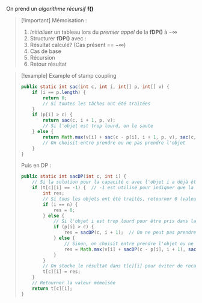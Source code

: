 On prend un *algorithme récursif* **f()**
> [!important] Mémoisation : 
> 
> 1) *Initialiser* un tableau lors du *premier appel* de la **fDP()** à $-\infty$
> 2) Structurer **fDP()** avec :
> 	1) Résultat calculé? (Cas présent == $-\infty$)
> 	2) Cas de base
> 	3) Récursion
> 	4) Retour résultat

> [!example] Example of stamp coupling
> ``` Java
> public static int sac(int c, int i, int[] p, int[] v) {
>     if (i == p.length) {
>         return 0;
>         // Si toutes les tâches ont été traitées
>     } 
>     if (p[i] > c) {
>         return sac(c, i + 1, p, v); 
>         // Si l'objet est trop lourd, on le saute
>     } else {
>         return Math.max(v[i] + sac(c - p[i], i + 1, p, v), sac(c, i + 1, p, v)); 
>         // On choisit entre prendre ou ne pas prendre l'objet
>     }
> }
> ```
>  Puis en DP :
> ``` java
> public static int sacDP(int c, int i) {
>     // Si la solution pour la capacité c avec l'objet i a déjà été calculée
>     if (t[c][i] == -1) {  // -1 est utilisé pour indiquer que la case n'a pas été calculée
>         int res;
>         // Si tous les objets ont été traités, retourner 0 (valeur optimale atteinte)
>         if (i == n) {
>             res = 0;
>         } else {
>             // Si l'objet i est trop lourd pour être pris dans la capacité c
>             if (p[i] > c) {
>                 res = sacDP(c, i + 1);  // On ne peut pas prendre l'objet, on passe au suivant
>             } else {
>                 // Sinon, on choisit entre prendre l'objet ou ne pas le prendre
>                 res = Math.max(v[i] + sacDP(c - p[i], i + 1), sacDP(c, i + 1));
>             }
>         }
>         // On stocke le résultat dans t[c][i] pour éviter de recalculer
>         t[c][i] = res;
>     }
>     // Retourner la valeur mémoïsée
>     return t[c][i];
> }
> ```

